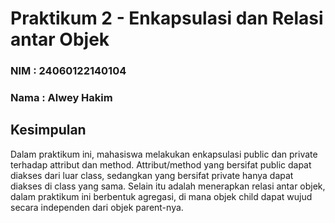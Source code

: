 # Praktikum 2 - Enkapsulasi dan Relasi antar Objek
### NIM : 24060122140104
### Nama : Alwey Hakim
## Kesimpulan
Dalam praktikum ini, mahasiswa melakukan enkapsulasi public dan private terhadap attribut dan method. Attribut/method yang bersifat public dapat diakses dari luar class, sedangkan yang bersifat private hanya dapat diakses di class yang sama. Selain itu adalah menerapkan relasi antar objek, dalam praktikum ini berbentuk agregasi, di mana objek child dapat wujud secara independen dari objek parent-nya.